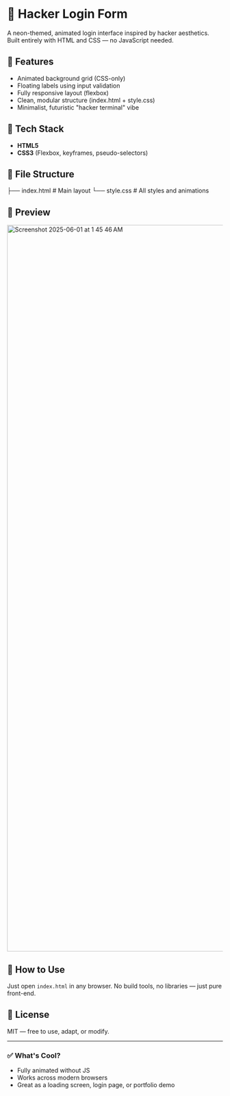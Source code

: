 # 🧪 Hacker Login Form

A neon-themed, animated login interface inspired by hacker aesthetics. Built entirely with HTML and CSS — no JavaScript needed.

## 🎯 Features

- Animated background grid (CSS-only)
- Floating labels using input validation
- Fully responsive layout (flexbox)
- Clean, modular structure (index.html + style.css)
- Minimalist, futuristic "hacker terminal" vibe

## 🚀 Tech Stack

- **HTML5**
- **CSS3** (Flexbox, keyframes, pseudo-selectors)

## 📁 File Structure
├── index.html # Main layout
└── style.css # All styles and animations


## 📸 Preview
<img width="1697" alt="Screenshot 2025-06-01 at 1 45 46 AM" src="https://github.com/user-attachments/assets/7d1d7534-75b0-4181-9247-cdc5f5c0dba8" />


## 🔧 How to Use

Just open `index.html` in any browser. No build tools, no libraries — just pure front-end.

## 📜 License

MIT — free to use, adapt, or modify.

---

### ✅ What's Cool?

- Fully animated without JS
- Works across modern browsers
- Great as a loading screen, login page, or portfolio demo


